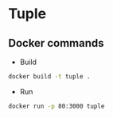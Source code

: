 # Tuple

## Docker commands

* Build
```bash
docker build -t tuple .
```

* Run
```bash
docker run -p 80:3000 tuple
```
